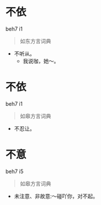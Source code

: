 # 不依
beh7 i1
> 如东方言词典
- 不听从。
  - 我说咖，她～。

# 不依
beh7 i1
> 如皋方言词典
- 不忍让。

# 不意
beh7 i5
> 如皋方言词典
- 未注意、非故意:～碰吖你，对不起。
